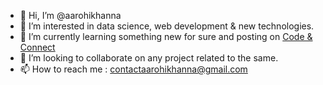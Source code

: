 - 👋 Hi, I’m @aarohikhanna
- 👀 I’m interested in data science, web development & new technologies.
- 🌱 I’m currently learning something new for sure and posting on [Code & Connect](https://www.linkedin.com/newsletters/code-connect-7050059494227066880/)
- 💞️ I’m looking to collaborate on any project related to the same.
- 📫 How to reach me : contactaarohikhanna@gmail.com

<!---
aarohikhanna/aarohikhanna is a ✨ special ✨ repository because its `README.md` (this file) appears on your GitHub profile.
You can click the Preview link to take a look at your changes.
--->
